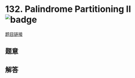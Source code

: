 # 132. Palindrome Partitioning II ![badge](https://img.shields.io/badge/-hard-red?style=flat-square)

[题目链接](https://leetcode.com/problems/palindrome-partitioning-ii)

## 题意

## 解答

